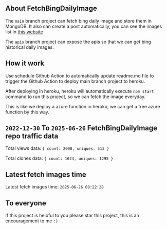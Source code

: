 ## About FetchBingDailyImage

The `main` branch project can fetch bing daily image and store them in MongoDB.
It also can create a post automatically, you can see the images list in [this website](https://oursalbum.netlify.app)

The `apis` branch project can expose the apis so that we can get bing historical daily images.

## How it work

Use schedule Github Action to automatically update readme.md file to trigger the Github Action to deploy main branch project to heroku.

After deploying in heroku, heroku will automatically execute `npm start` command to run this project, so we can fetch the image everyday.

This is like we deploy a azure function in heroku, we can get a free azure function by this way.

## `2022-12-30` To `2025-06-26` FetchBingDailyImage repo traffic data

Total views data: `{ count: 2008, uniques: 513 }`

Total clones data: `{ count: 1624, uniques: 1295 }`

## Latest fetch images time

Latest fetch images time: `2025-06-26 08:22:28`

## To everyone

If this project is helpful to you please star this project, this is an encouragement to me `:)`



